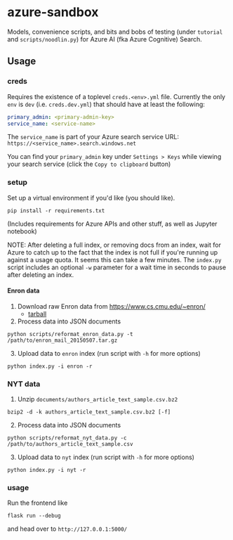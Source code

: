 # azure-sandbox

Models, convenience scripts, and bits and bobs of testing (under `tutorial` and `scripts/noodlin.py`) for
Azure AI (fka Azure Cognitive) Search.

## Usage

### creds
Requires the existence of a toplevel `creds.<env>.yml` file. Currently the only `env` is `dev` (i.e. `creds.dev.yml`) that 
should have at least the following:
```yml
primary_admin: <primary-admin-key>
service_name: <service-name>
```

The `service_name` is part of your Azure search service URL: `https://<service_name>.search.windows.net`

You can find your `primary_admin` key under `Settings > Keys` while viewing your search service (click the `Copy to clipboard` button)

### setup
Set up a virtual environment if you'd like (you should like).
```
pip install -r requirements.txt
```
(Includes requirements for Azure APIs and other stuff, as well as Jupyter notebook)

NOTE: After deleting a full index, or removing docs from an index, wait for Azure to catch up to the fact
that the index is not full if you're running up against a usage quota. It seems this can take a few minutes.
The `index.py` script includes an optional `-w` parameter for a wait time in seconds to pause
after deleting an index.

#### Enron data

1. Download raw Enron data from https://www.cs.cmu.edu/~enron/
   - [tarball](https://www.cs.cmu.edu/~enron/enron_mail_20150507.tar.gz)
2. Process data into JSON documents
```
python scripts/reformat_enron_data.py -t /path/to/enron_mail_20150507.tar.gz
```
3. Upload data to `enron` index (run script with `-h` for more options)
```
python index.py -i enron -r
```

### NYT data

1. Unzip `documents/authors_article_text_sample.csv.bz2`
```
bzip2 -d -k authors_article_text_sample.csv.bz2 [-f]
```
2. Process data into JSON documents
```
python scripts/reformat_nyt_data.py -c /path/to/authors_article_text_sample.csv
```
3. Upload data to `nyt` index (run script with `-h` for more options)
```
python index.py -i nyt -r
```

### usage

Run the frontend like
```
flask run --debug
```
and head over to `http://127.0.0.1:5000/`
